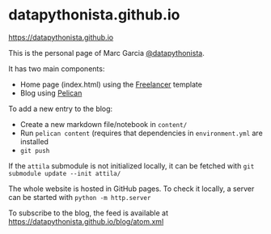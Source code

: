 # datapythonista.github.io

https://datapythonista.github.io

This is the personal page of Marc Garcia
[@datapythonista](https://datapythonista.github.io).

It has two main components:
- Home page (index.html) using the
  [Freelancer](http://startbootstrap.com/template-overviews/freelancer/)
  template
- Blog using [Pelican](https://blog.getpelican.com/)

To add a new entry to the blog:
- Create a new markdown file/notebook in `content/`
- Run `pelican content` (requires that dependencies in `environment.yml` are
  installed
- `git push`

If the `attila` submodule is not initialized locally, it can be fetched with
`git submodule update --init attila/`

The whole website is hosted in GitHub pages. To check it locally, a server can
be started with `python -m http.server`

To subscribe to the blog, the feed is available at https://datapythonista.github.io/blog/atom.xml
